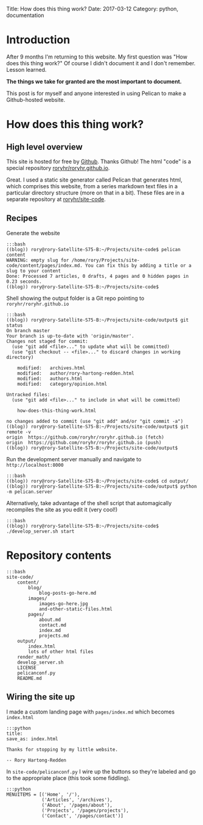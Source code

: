 Title:  How does this thing work?
Date:   2017-03-12
Category: python, documentation

# Introduction

After 9 months I'm returning to this website.
My first question was "How does this thing work?"
Of course I didn't document it and I don't remember. Lesson learned.

**The things we take for granted are the most important to document.**

This post is for myself and anyone interested in using Pelican to make a Github-hosted website.

# How does this thing work?

## High level overview

This site is hosted for free by [Github](https://github.com/). Thanks Github! The html "code" is a special repository [roryhr/roryhr.github.io](https://github.com/roryhr/roryhr.github.io).

Great. I used a static site generator called Pelican that generates html, which comprises this website, from a series markdown text files in a particular directory structure (more on that in a bit).
These files are in a separate repository at
[roryhr/site-code](https://github.com/roryhr/site-code).

## Recipes

Generate the website

	:::bash
	((blog)) rory@rory-Satellite-S75-B:~/Projects/site-code$ pelican content
	WARNING: empty slug for /home/rory/Projects/site-code/content/pages/index.md. You can fix this by adding a title or a slug to your content
	Done: Processed 7 articles, 0 drafts, 4 pages and 0 hidden pages in 0.23 seconds.
	((blog)) rory@rory-Satellite-S75-B:~/Projects/site-code$


Shell showing the output folder is a Git repo pointing to `roryhr/roryhr.github.io`

	:::bash
	((blog)) rory@rory-Satellite-S75-B:~/Projects/site-code/output$ git status
	On branch master
	Your branch is up-to-date with 'origin/master'.
	Changes not staged for commit:
	  (use "git add <file>..." to update what will be committed)
	  (use "git checkout -- <file>..." to discard changes in working directory)

		modified:   archives.html
		modified:   author/rory-hartong-redden.html
		modified:   authors.html
		modified:   category/opinion.html

	Untracked files:
	  (use "git add <file>..." to include in what will be committed)

		how-does-this-thing-work.html

	no changes added to commit (use "git add" and/or "git commit -a")
	((blog)) rory@rory-Satellite-S75-B:~/Projects/site-code/output$ git remote -v
	origin	https://github.com/roryhr/roryhr.github.io (fetch)
	origin	https://github.com/roryhr/roryhr.github.io (push)
	((blog)) rory@rory-Satellite-S75-B:~/Projects/site-code/output$

Run the development server manually and navigate to `http://localhost:8000`

	:::bash
	((blog)) rory@rory-Satellite-S75-B:~/Projects/site-code$ cd output/
	((blog)) rory@rory-Satellite-S75-B:~/Projects/site-code/output$ python -m pelican.server

Alternatively, take advantage of the shell script that automagically recompiles the site as you edit it (very cool!)

	:::bash
	((blog)) rory@rory-Satellite-S75-B:~/Projects/site-code$ ./develop_server.sh start

# Repository contents


	:::bash
	site-code/
		content/
			blog/
				blog-posts-go-here.md
			images/
				images-go-here.jpg
				and-other-static-files.html
			pages/
				about.md
				contact.md
				index.md
				projects.md
		output/
			index.html
			lots of other html files
		render_math/
		develop_server.sh  
		LICENSE
		pelicanconf.py  
		README.md

## Wiring the site up

I made a custom landing page with `pages/index.md` which becomes `index.html`

	:::python
	title:
	save_as: index.html

	Thanks for stopping by my little website.

	-- Rory Hartong-Redden

In `site-code/pelicanconf.py` I wire up the buttons so they're labeled and go to the appropriate place (this took some fiddling).

	:::python
	MENUITEMS = [('Home', '/'),
	             ('Articles', '/archives'),
	             ('About', '/pages/about'),
	             ('Projects', '/pages/projects'),
	             ('Contact', '/pages/contact')]
